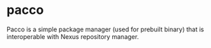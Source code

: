 # pacco
Pacco is a simple package manager (used for prebuilt binary) that is interoperable with Nexus repository manager.
